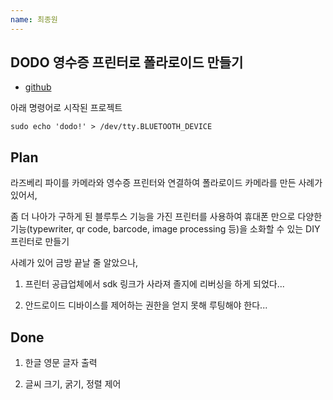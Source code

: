 ```yaml
---
name: 최종원
---
```


## DODO 영수증 프린터로 폴라로이드 만들기

- [github](https://github.com/lastone9182/pocket_polar)

아래 명령어로 시작된 프로젝트

```
sudo echo 'dodo!' > /dev/tty.BLUETOOTH_DEVICE
```

## Plan

라즈베리 파이를 카메라와 영수증 프린터와 연결하여 폴라로이드
카메라를 만든 사례가 있어서,

좀 더 나아가 구하게 된 블루투스 기능을 가진 프린터를
사용하여 휴대폰 만으로 다양한 기능(typewriter, qr code, barcode, image
processing 등)을 소화할 수 있는 DIY 프린터로 만들기

사례가 있어 금방 끝날 줄 알았으나,

1. 프린터 공급업체에서 sdk
링크가 사라져 졸지에 리버싱을 하게 되었다...

2. 안드로이드 디바이스를 제어하는 권한을 얻지 못해 루팅해야 한다...

## Done

1. 한글 영문 글자 출력

2. 글씨 크기, 굵기, 정렬 제어

